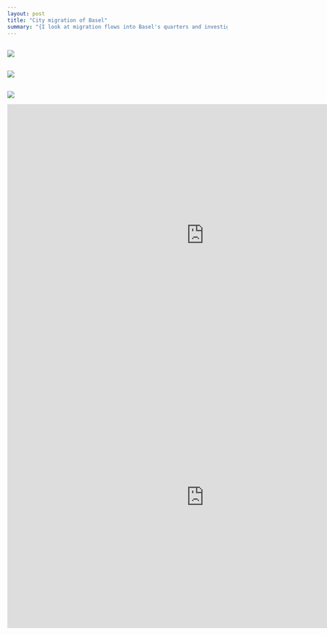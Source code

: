 ```yaml
---
layout: post
title: "City migration of Basel"
summary: "{I look at migration flows into Basel's quarters and investigate the correlation with webscraped rental prices.}"
---
```

  
   <br> ![](https://github.com/purplestat/baseligration_code/blob/master/baselmigration-codebook_files/figure-gfm/unnamed-chunk-18-1.png?raw=true?style=centerme)  <br>

   <br> ![](https://github.com/purplestat/baseligration_code/blob/master/baselmigration-codebook_files/figure-gfm/unnamed-chunk-13-1.png?raw=true?style=centerme)  <br>

  
  <br> ![](https://github.com/purplestat/baseligration_code/blob/master/baselmigration-codebook_files/figure-gfm/unnamed-chunk-15-1.png?raw=true?style=centerme)  <br>
 


<center>
<iframe src="https://rstudio-pubs-static.s3.amazonaws.com/566868_64939f1c851546598c41c15da15b01ca.html" style="border: none; width: 900px; height: 600px" scrolling="no"></iframe>
</center>

<center>
<iframe src="https://rstudio-pubs-static.s3.amazonaws.com/566871_e3b510f7f12844c1a2a4880f6a4c953a.html" style="border: none; width: 900px; height: 600px" scrolling="no"></iframe>
</center>
